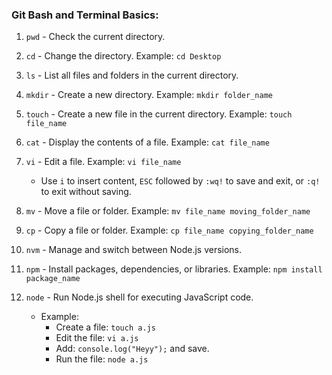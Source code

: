 
### Git Bash and Terminal Basics:

1. `pwd` - Check the current directory.

2. `cd` - Change the directory. Example: `cd Desktop`

3. `ls` - List all files and folders in the current directory.

4. `mkdir` - Create a new directory. Example: `mkdir folder_name`

5. `touch` - Create a new file in the current directory. Example: `touch file_name`

6. `cat` - Display the contents of a file. Example: `cat file_name`

7. `vi` - Edit a file. Example: `vi file_name`
    - Use `i` to insert content, `ESC` followed by `:wq!` to save and exit, or `:q!` to exit without saving.

8. `mv` - Move a file or folder. Example: `mv file_name moving_folder_name`

9. `cp` - Copy a file or folder. Example: `cp file_name copying_folder_name`

10. `nvm` - Manage and switch between Node.js versions.

11. `npm` - Install packages, dependencies, or libraries. Example: `npm install package_name`

12. `node` - Run Node.js shell for executing JavaScript code.
    - Example: 
        - Create a file: `touch a.js`
        - Edit the file: `vi a.js`
        - Add: `console.log("Heyy");` and save.
        - Run the file: `node a.js`

